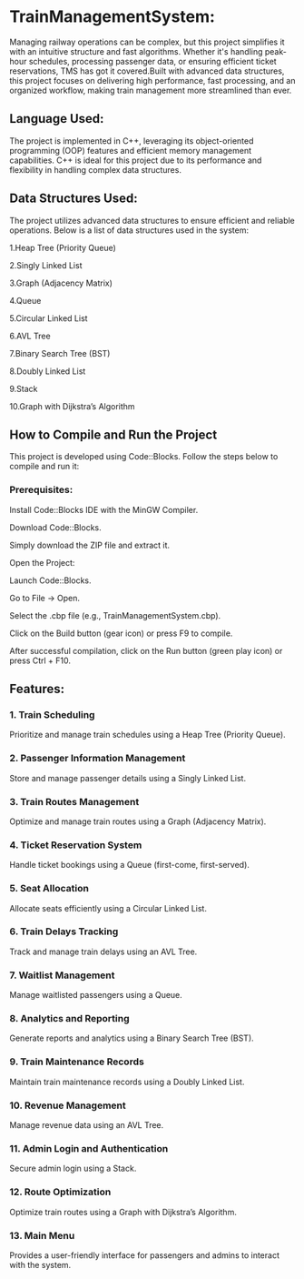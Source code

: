 # TrainManagementSystem:

Managing railway operations can be complex, but this project simplifies it with an intuitive structure and fast algorithms. Whether it's handling peak-hour schedules, processing passenger data, or ensuring efficient ticket reservations, TMS has got it covered.Built with advanced data structures, this project focuses on delivering high performance, fast processing, and an organized workflow, making train management more streamlined than ever.

## Language Used:
The project is implemented in C++, leveraging its object-oriented programming (OOP) features and efficient memory management capabilities. C++ is ideal for this project due to its performance and flexibility in handling complex data structures.

## Data Structures Used:
The project utilizes advanced data structures to ensure efficient and reliable operations. Below is a list of data structures used in the system:

1.Heap Tree (Priority Queue)

2.Singly Linked List

3.Graph (Adjacency Matrix)

4.Queue

5.Circular Linked List

6.AVL Tree

7.Binary Search Tree (BST)

8.Doubly Linked List

9.Stack

10.Graph with Dijkstra’s Algorithm

## How to Compile and Run the Project

This project is developed using Code::Blocks. Follow the steps below to compile and run it:

### Prerequisites:

Install Code::Blocks IDE with the MinGW Compiler.

Download Code::Blocks.

Simply download the ZIP file and extract it.

Open the Project:

Launch Code::Blocks.

Go to File → Open.

Select the .cbp file (e.g., TrainManagementSystem.cbp).

Click on the Build button (gear icon) or press F9 to compile.

After successful compilation, click on the Run button (green play icon) or press Ctrl + F10.

## Features:

### 1. Train Scheduling

Prioritize and manage train schedules using a Heap Tree (Priority Queue).

### 2. Passenger Information Management

Store and manage passenger details using a Singly Linked List.

### 3. Train Routes Management

Optimize and manage train routes using a Graph (Adjacency Matrix).

### 4. Ticket Reservation System

Handle ticket bookings using a Queue (first-come, first-served).

### 5. Seat Allocation

Allocate seats efficiently using a Circular Linked List.

### 6. Train Delays Tracking

Track and manage train delays using an AVL Tree.

### 7. Waitlist Management 

Manage waitlisted passengers using a Queue.

### 8. Analytics and Reporting

Generate reports and analytics using a Binary Search Tree (BST).

### 9. Train Maintenance Records

Maintain train maintenance records using a Doubly Linked List.

### 10. Revenue Management

Manage revenue data using an AVL Tree.

### 11. Admin Login and Authentication

Secure admin login using a Stack.

### 12. Route Optimization

Optimize train routes using a Graph with Dijkstra’s Algorithm.

### 13. Main Menu

Provides a user-friendly interface for passengers and admins to interact with the system.
